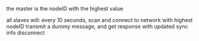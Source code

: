the master is the nodeID with the highest value

all slaves will:
every 10 seconds, scan and connect to network with highest nodeID
transmit a dummy message, and get response with updated sync info
disconnect